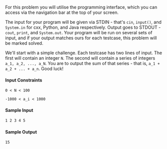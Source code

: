 For this problem you will utilise the programming interface, which you can access via the navigation bar at the top of your screen.

The input for your program will be given via STDIN - that's `cin`, `input()`, and `System.in` for cxx, Python, and Java respectively.
Output goes to STDOUT - `cout`, `print`, and `System.out`. Your program will be run on several sets of input, and if your output matches
ours for each testcase, this problem will be marked solved.

We'll start with a simple challenge. Each testcase has two lines of input. The first will contain an integer `N`. The second will contain a
series of integers `a_1, a_2, ..., a_N`. You are to output the sum of that series - that is, `a_1 + a_2 + ... + a_n`. Good luck!

#### Input Constraints

`0 < N < 100`

`-1000 < a_i < 1000`

#### Sample Input

```5
1 2 3 4 5
```

#### Sample Output

`15`
